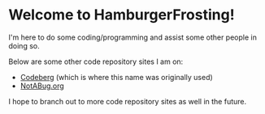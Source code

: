 # Welcome to HamburgerFrosting!

I'm here to do some coding/programming and assist some other people in doing so.

Below are some other code repository sites I am on:
  - [Codeberg](https://codeberg.org/HamburgerFrosting) (which is where this name was originally used)
  - [NotABug.org](https://notabug.org/HamburgerFrosting)

I hope to branch out to more code repository sites as well in the future.
